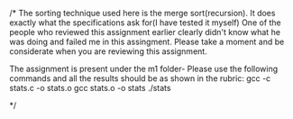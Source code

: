 /* The sorting technique used here is the merge sort(recursion). It does exactly what the specifications ask for(I have tested it myself)
One of the people who reviewed this assignment earlier clearly didn't know what he was doing and failed me in this assingment. 
Please take a moment and be considerate when you are reviewing this assignment.

The assignment is present under the m1 folder-
Please use the following commands and all the results should be as shown in the rubric:
gcc -c stats.c -o stats.o
gcc stats.o -o stats
./stats

*/
